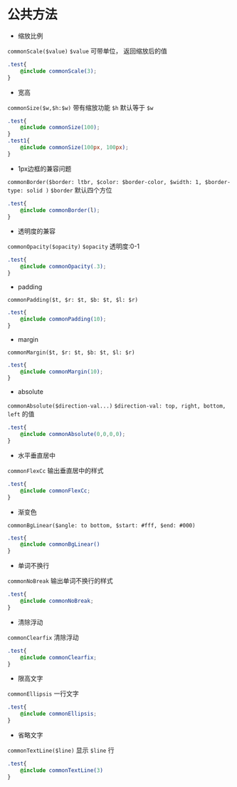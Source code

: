 # 公共方法

* 缩放比例

`commonScale($value)` `$value` 可带单位， 返回缩放后的值

```scss
.test{
	@include commonScale(3);
}
```
* 宽高 

`commonSize($w,$h:$w)` 带有缩放功能 `$h` 默认等于 `$w`

```scss
.test{
	@include commonSize(100);
}
.test1{
	@include commonSize(100px, 100px);
}
```
* 1px边框的兼容问题

`commonBorder($border: ltbr, $color: $border-color, $width: 1, $border-type: solid )`  `$border` 默认四个方位

```scss
.test{
	@include commonBorder(l);
}
```
* 透明度的兼容

`commonOpacity($opacity)`  `$opacity` 透明度:0-1

```scss
.test{
	@include commonOpacity(.3);
}
```
* padding

`commonPadding($t, $r: $t, $b: $t, $l: $r) `

```scss
.test{
	@include commonPadding(10);
}
```
* margin

`commonMargin($t, $r: $t, $b: $t, $l: $r)`

```scss
.test{
	@include commonMargin(10);
}
```
* absolute

`commonAbsolute($direction-val...)` `$direction-val: top, right, bottom, left` 的值

```scss
.test{
	@include commonAbsolute(0,0,0,0);
}
```
* 水平垂直居中

`commonFlexCc` 输出垂直居中的样式

```scss
.test{
	@include commonFlexCc;
}
```
* 渐变色

`commonBgLinear($angle: to bottom, $start: #fff, $end: #000)`

```scss
.test{
	@include commonBgLinear()
}
```
* 单词不换行

`commonNoBreak` 输出单词不换行的样式

```scss
.test{
	@include commonNoBreak;
}
```
* 清除浮动

`commonClearfix` 清除浮动

```scss
.test{
	@include commonClearfix;
}
```
* 限高文字

`commonEllipsis`  一行文字

```scss
.test{
	@include commonEllipsis;
}
```
* 省略文字

`commonTextLine($line)` 显示 `$line` 行

```scss
.test{
	@include commonTextLine(3)
}
```

